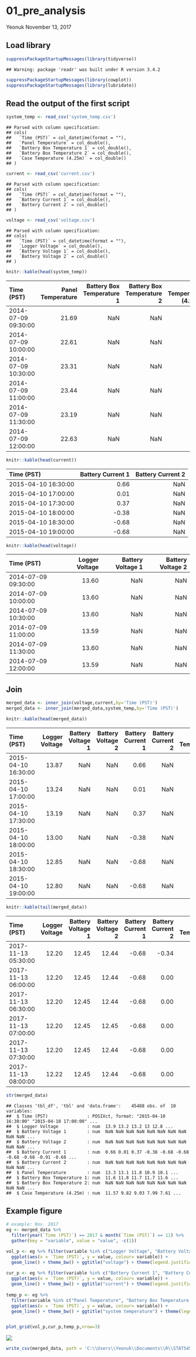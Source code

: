 01\_pre\_analysis
================
Yeonuk
November 13, 2017

Load library
------------

``` r
suppressPackageStartupMessages(library(tidyverse))
```

    ## Warning: package 'readr' was built under R version 3.4.2

``` r
suppressPackageStartupMessages(library(cowplot))
suppressPackageStartupMessages(library(lubridate))
```

Read the output of the first script
-----------------------------------

``` r
system_temp <- read_csv('system_temp.csv')
```

    ## Parsed with column specification:
    ## cols(
    ##   `Time (PST)` = col_datetime(format = ""),
    ##   `Panel Temperature` = col_double(),
    ##   `Battery Box Temperature 1` = col_double(),
    ##   `Battery Box Temperature 2` = col_double(),
    ##   `Case Temperature (4.25m)` = col_double()
    ## )

``` r
current <- read_csv('current.csv')
```

    ## Parsed with column specification:
    ## cols(
    ##   `Time (PST)` = col_datetime(format = ""),
    ##   `Battery Current 1` = col_double(),
    ##   `Battery Current 2` = col_double()
    ## )

``` r
voltage <- read_csv('voltage.csv')
```

    ## Parsed with column specification:
    ## cols(
    ##   `Time (PST)` = col_datetime(format = ""),
    ##   `Logger Voltage` = col_double(),
    ##   `Battery Voltage 1` = col_double(),
    ##   `Battery Voltage 2` = col_double()
    ## )

``` r
knitr::kable(head(system_temp))
```

| Time (PST)          |  Panel Temperature|  Battery Box Temperature 1|  Battery Box Temperature 2|  Case Temperature (4.25m)|
|:--------------------|------------------:|--------------------------:|--------------------------:|-------------------------:|
| 2014-07-09 09:30:00 |              21.69|                        NaN|                        NaN|                       NaN|
| 2014-07-09 10:00:00 |              22.61|                        NaN|                        NaN|                       NaN|
| 2014-07-09 10:30:00 |              23.31|                        NaN|                        NaN|                       NaN|
| 2014-07-09 11:00:00 |              23.44|                        NaN|                        NaN|                       NaN|
| 2014-07-09 11:30:00 |              23.19|                        NaN|                        NaN|                       NaN|
| 2014-07-09 12:00:00 |              22.63|                        NaN|                        NaN|                       NaN|

``` r
knitr::kable(head(current))
```

| Time (PST)          |  Battery Current 1|  Battery Current 2|
|:--------------------|------------------:|------------------:|
| 2015-04-10 16:30:00 |               0.66|                NaN|
| 2015-04-10 17:00:00 |               0.01|                NaN|
| 2015-04-10 17:30:00 |               0.37|                NaN|
| 2015-04-10 18:00:00 |              -0.38|                NaN|
| 2015-04-10 18:30:00 |              -0.68|                NaN|
| 2015-04-10 19:00:00 |              -0.68|                NaN|

``` r
knitr::kable(head(voltage))
```

| Time (PST)          |  Logger Voltage|  Battery Voltage 1|  Battery Voltage 2|
|:--------------------|---------------:|------------------:|------------------:|
| 2014-07-09 09:30:00 |           13.60|                NaN|                NaN|
| 2014-07-09 10:00:00 |           13.60|                NaN|                NaN|
| 2014-07-09 10:30:00 |           13.60|                NaN|                NaN|
| 2014-07-09 11:00:00 |           13.59|                NaN|                NaN|
| 2014-07-09 11:30:00 |           13.60|                NaN|                NaN|
| 2014-07-09 12:00:00 |           13.59|                NaN|                NaN|

Join
----

``` r
merged_data <- inner_join(voltage,current,by='Time (PST)')
merged_data <- inner_join(merged_data,system_temp,by='Time (PST)')

knitr::kable(head(merged_data))
```

| Time (PST)          |  Logger Voltage|  Battery Voltage 1|  Battery Voltage 2|  Battery Current 1|  Battery Current 2|  Panel Temperature|  Battery Box Temperature 1|  Battery Box Temperature 2|  Case Temperature (4.25m)|
|:--------------------|---------------:|------------------:|------------------:|------------------:|------------------:|------------------:|--------------------------:|--------------------------:|-------------------------:|
| 2015-04-10 16:30:00 |           13.87|                NaN|                NaN|               0.66|                NaN|              13.32|                      11.62|                        NaN|                     11.57|
| 2015-04-10 17:00:00 |           13.24|                NaN|                NaN|               0.01|                NaN|              13.06|                      11.76|                        NaN|                      9.82|
| 2015-04-10 17:30:00 |           13.19|                NaN|                NaN|               0.37|                NaN|              11.82|                      11.74|                        NaN|                      9.03|
| 2015-04-10 18:00:00 |           13.00|                NaN|                NaN|              -0.38|                NaN|              10.86|                      11.67|                        NaN|                      7.99|
| 2015-04-10 18:30:00 |           12.85|                NaN|                NaN|              -0.68|                NaN|              10.09|                      11.61|                        NaN|                      7.61|
| 2015-04-10 19:00:00 |           12.80|                NaN|                NaN|              -0.68|                NaN|               9.55|                      11.54|                        NaN|                      7.37|

``` r
knitr::kable(tail(merged_data))
```

| Time (PST)          |  Logger Voltage|  Battery Voltage 1|  Battery Voltage 2|  Battery Current 1|  Battery Current 2|  Panel Temperature|  Battery Box Temperature 1|  Battery Box Temperature 2|  Case Temperature (4.25m)|
|:--------------------|---------------:|------------------:|------------------:|------------------:|------------------:|------------------:|--------------------------:|--------------------------:|-------------------------:|
| 2017-11-13 05:30:00 |           12.20|              12.45|              12.44|              -0.68|              -0.34|               9.53|                       7.80|                       7.43|                      8.66|
| 2017-11-13 06:00:00 |           12.20|              12.45|              12.44|              -0.68|               0.00|               9.74|                       7.85|                       7.52|                      9.15|
| 2017-11-13 06:30:00 |           12.20|              12.45|              12.44|              -0.68|               0.00|               9.92|                       7.89|                       7.58|                      8.36|
| 2017-11-13 07:00:00 |           12.20|              12.45|              12.45|              -0.68|               0.00|               9.78|                       7.93|                       7.58|                      8.42|
| 2017-11-13 07:30:00 |           12.20|              12.45|              12.44|              -0.68|               0.00|               9.71|                       7.93|                       7.64|                      8.53|
| 2017-11-13 08:00:00 |           12.22|              12.45|              12.44|              -0.68|               0.00|               9.71|                       7.93|                       7.62|                      8.54|

``` r
str(merged_data)
```

    ## Classes 'tbl_df', 'tbl' and 'data.frame':    45488 obs. of  10 variables:
    ##  $ Time (PST)               : POSIXct, format: "2015-04-10 16:30:00" "2015-04-10 17:00:00" ...
    ##  $ Logger Voltage           : num  13.9 13.2 13.2 13 12.8 ...
    ##  $ Battery Voltage 1        : num  NaN NaN NaN NaN NaN NaN NaN NaN NaN NaN ...
    ##  $ Battery Voltage 2        : num  NaN NaN NaN NaN NaN NaN NaN NaN NaN NaN ...
    ##  $ Battery Current 1        : num  0.66 0.01 0.37 -0.38 -0.68 -0.68 -0.68 -0.68 -0.91 -0.68 ...
    ##  $ Battery Current 2        : num  NaN NaN NaN NaN NaN NaN NaN NaN NaN NaN ...
    ##  $ Panel Temperature        : num  13.3 13.1 11.8 10.9 10.1 ...
    ##  $ Battery Box Temperature 1: num  11.6 11.8 11.7 11.7 11.6 ...
    ##  $ Battery Box Temperature 2: num  NaN NaN NaN NaN NaN NaN NaN NaN NaN NaN ...
    ##  $ Case Temperature (4.25m) : num  11.57 9.82 9.03 7.99 7.61 ...

Example figure
--------------

``` r
# example: Nov. 2017
eg <- merged_data %>%
  filter(year(`Time (PST)`) == 2017 & month(`Time (PST)`) == 11) %>%
  gather(key = "variable", value = "value", -c(1))

vol_p <- eg %>% filter(variable %in% c("Logger Voltage", "Battery Voltage 1", "Battery Voltage 2")) %>%
  ggplot(aes(x = `Time (PST)`, y = value, colour= variable)) +
  geom_line() + theme_bw() + ggtitle("voltage") + theme(legend.justification=c(1,0), legend.position=c(1,0))
  
cur_p <- eg %>% filter(variable %in% c("Battery Current 1", "Battery Current 2")) %>%
  ggplot(aes(x = `Time (PST)`, y = value, colour= variable)) +
  geom_line() + theme_bw() + ggtitle("current") + theme(legend.justification=c(1,0), legend.position=c(1,0)) 
  
temp_p <- eg %>% 
  filter(variable %in% c("Panel Temperature", "Battery Box Temperature 1", "Battery Box Temperature 2", "Case Temperature (4.25m)")) %>%
  ggplot(aes(x = `Time (PST)`, y = value, colour= variable)) +
  geom_line() + theme_bw() + ggtitle("system temperature") + theme(legend.justification=c(1,0), legend.position=c(1,0))


plot_grid(vol_p,cur_p,temp_p,nrow=3)
```

![](01_pre_analysis_files/figure-markdown_github-ascii_identifiers/unnamed-chunk-4-1.png)

``` r
write_csv(merged_data, path = 'C:\\Users\\Yeonuk\\Documents\\R\\STAT545-hw-Kim-Yeonuk\\hw07\\merged_data.csv')
```
